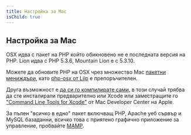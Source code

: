 ```yaml
---
title: Настройка за Mac
isChild: true
---
```


## Настройка за Mac

OSX идва с пакет на PHP който обикновено не е последната версия на PHP. Lion идва с PHP 5.3.6, 
Mountain Lion е с 5.3.10.

Можете да обновите PHP на OSX чрез множество Mac [пакетни мениждъри][mac-package-managers], като
[php-osx от Liip][php-osx-downloads] е препоръчителен.

Друга възможност е [да си го компилирате сами][mac-compile], в този случай трябва да сте инсталирали предварително или Xcode или
заместращите го ["Command Line Tools for Xcode"][apple-developer] от Mac Developer Center на Apple.

За пълен "всичко в едно" пакет включващ PHP, Apache уеб сървър и MySQL базаданни, всичко това с приятено графично приложение за управление,
пробвайте [MAMP][mamp-downloads].

[mac-package-managers]: http://www.php.net/manual/en/install.macosx.packages.php
[mac-compile]: http://www.php.net/manual/en/install.macosx.compile.php
[xcode-gcc-substitution]: https://github.com/kennethreitz/osx-gcc-installer
[apple-developer]: https://developer.apple.com/downloads
[mamp-downloads]: http://www.mamp.info/en/downloads/index.html
[php-osx-downloads]: http://php-osx.liip.ch/
